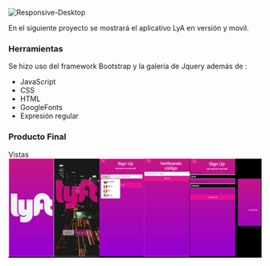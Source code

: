 ![Responsive-Desktop](assets/images/logo-pink.png)

En el siguiente proyecto se mostrará el aplicativo LyA en versión y movil.

### Herramientas  
Se hizo uso del framework Bootstrap y la galería de Jquery además de :
- JavaScript
- CSS
- HTML
- GoogleFonts
- Expresión regular
### Producto Final
 Vistas
![Responsive-Desktop](assets/img/screens.png)
